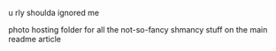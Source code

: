 u rly shoulda ignored me

photo hosting folder for all the not-so-fancy shmancy stuff on the main readme article
